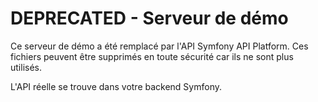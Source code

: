 # DEPRECATED - Serveur de démo

Ce serveur de démo a été remplacé par l'API Symfony API Platform.
Ces fichiers peuvent être supprimés en toute sécurité car ils ne sont plus utilisés.

L'API réelle se trouve dans votre backend Symfony.

